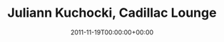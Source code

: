 ---
templateKey: event
guid: 08968871-6eab-11ea-99c5-002590d1d1b0
date: 2011-11-19T00:00:00+00:00
eventTime: '9'
title: Juliann Kuchocki, Cadillac Lounge
artist: Juliann Kuchocki
city: Toronto
venue: Cadillac Lounge
group: Tim Shia
---